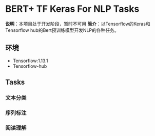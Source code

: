 # BERT+ TF Keras For NLP Tasks
**说明**：本项目处于开发阶段，暂时不可用
**简介**：以Tensorflow的Keras和Tensorflow hub的Bert预训练模型开发NLP的各种任务。
## 环境
- Tensorflow:1.13.1
- Tensorflow-hub

## Tasks
### 文本分类
### 序列标注
### 阅读理解

